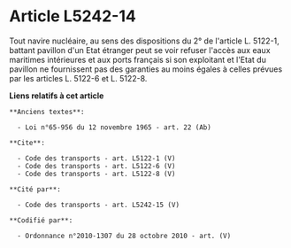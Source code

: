 # Article L5242-14

Tout navire nucléaire, au sens des dispositions du 2° de l'article L. 5122-1, battant pavillon d'un Etat étranger peut se
voir refuser l'accès aux eaux maritimes intérieures et aux ports français si son exploitant et l'Etat du pavillon ne
fournissent pas des garanties au moins égales à celles prévues par les articles L. 5122-6 et L. 5122-8.

**Liens relatifs à cet article**

	**Anciens textes**:

	  - Loi n°65-956 du 12 novembre 1965 - art. 22 (Ab)

	**Cite**:

	  - Code des transports - art. L5122-1 (V)
	  - Code des transports - art. L5122-6 (V)
	  - Code des transports - art. L5122-8 (V)

	**Cité par**:

	  - Code des transports - art. L5242-15 (V)

	**Codifié par**:

	  - Ordonnance n°2010-1307 du 28 octobre 2010 - art. (V)
